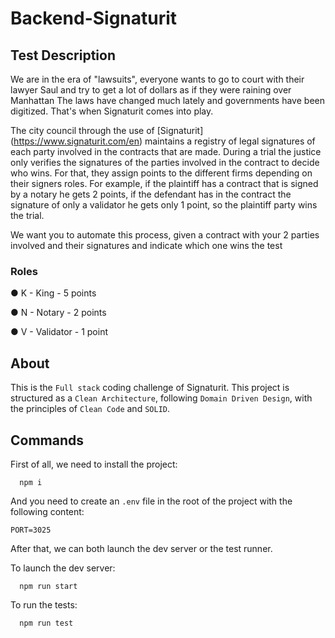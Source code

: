 # Backend-Signaturit

## Test Description

We are in the era of "lawsuits", everyone wants to go to court with their lawyer Saul and try to get a
lot of dollars as if they were raining over Manhattan
The laws have changed much lately and governments have been digitized. That's when Signaturit
comes into play.

The city council through the use of [Signaturit] (https://www.signaturit.com/en) maintains a
registry of legal signatures of each party involved in the contracts that are made.
During a trial the justice only verifies the signatures of the parties involved in the contract to decide
who wins. For that, they assign points to the different firms depending on their signers roles.
For example, if the plaintiff has a contract that is signed by a notary he gets 2 points, if the
defendant has in the contract the signature of only a validator he gets only 1 point, so the plaintiff
party wins the trial.

We want you to automate this process, given a contract with your 2 parties involved and their
signatures and indicate which one wins the test

### Roles

● K - King - 5 points
  
● N - Notary - 2 points

● V - Validator - 1 point

## About

This is the `Full stack` coding challenge of Signaturit.
This project is structured as a `Clean Architecture`, following `Domain Driven Design`, with the principles of `Clean Code` and `SOLID`.

## Commands

First of all, we need to install the project:

```
  npm i
```

And you need to create an `.env` file in the root of the project with the following content:

```
PORT=3025
```

After that, we can both launch the dev server or the test runner.

To launch the dev server:

```
  npm run start
```

To run the tests:

```
  npm run test
```